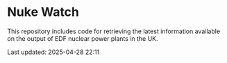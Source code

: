 # Nuke Watch

This repository includes code for retrieving the latest information available on the output of EDF nuclear power plants in the UK.

Last updated: 2025-04-28 22:11